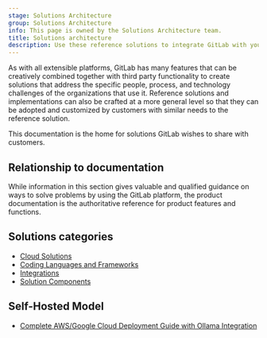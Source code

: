 ```yaml
---
stage: Solutions Architecture
group: Solutions Architecture
info: This page is owned by the Solutions Architecture team.
title: Solutions architecture
description: Use these reference solutions to integrate GitLab with your people, process, and technology.
---
```


As with all extensible platforms, GitLab has many features that can be creatively combined together with third party functionality to create solutions that address the specific people, process, and technology challenges of the organizations that use it. Reference solutions and implementations can also be crafted at a more general level so that they can be adopted and customized by customers with similar needs to the reference solution.

This documentation is the home for solutions GitLab wishes to share with customers.

## Relationship to documentation

While information in this section gives valuable and qualified guidance on ways to solve problems by using the GitLab platform, the product documentation is the authoritative reference for product features and functions.

## Solutions categories

- [Cloud Solutions](cloud/_index.md)
- [Coding Languages and Frameworks](languages/_index.md)
- [Integrations](integrations/_index.md)
- [Solution Components](components/_index.md)

## Self-Hosted Model

- [Complete AWS/Google Cloud Deployment Guide with Ollama Integration](integrations/aws_googlecloud_ollama.md)
